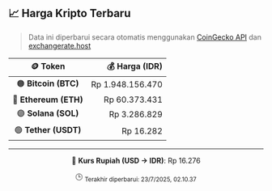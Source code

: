 

<!-- HARGA_KRIPTO -->
## 📈 Harga Kripto Terbaru

> Data ini diperbarui secara otomatis menggunakan [CoinGecko API](https://www.coingecko.com/) dan [exchangerate.host](https://exchangerate.host/)

<div align="center">

| 🪙 Token | 💰 Harga (IDR) |
|:------:|---------------:|
| 🟠 **Bitcoin (BTC)**   | Rp 1.948.156.470 |
| 🔵 **Ethereum (ETH)**  | Rp 60.373.431 |
| 🟣 **Solana (SOL)**    | Rp 3.286.829 |
| 🟢 **Tether (USDT)**   | Rp 16.282 |

---

💱 **Kurs Rupiah (USD → IDR)**: Rp 16.276

🕒 <sub>Terakhir diperbarui: 23/7/2025, 02.10.37</sub>

</div>
<!-- /HARGA_KRIPTO -->